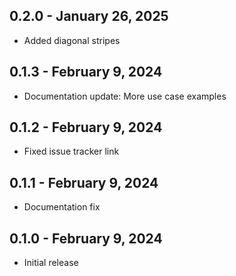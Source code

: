 ## 0.2.0 - January 26, 2025

- Added diagonal stripes

## 0.1.3 - February 9, 2024

- Documentation update: More use case examples

## 0.1.2 - February 9, 2024

- Fixed issue tracker link

## 0.1.1 - February 9, 2024

- Documentation fix

## 0.1.0 - February 9, 2024

- Initial release
